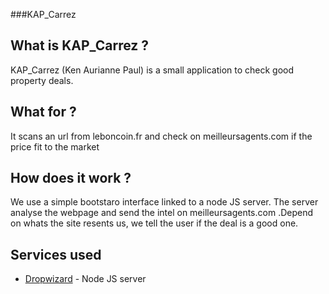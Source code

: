 ###KAP_Carrez

## What is KAP_Carrez ?

KAP_Carrez (Ken Aurianne Paul) is a small application to check good property deals.

## What for ?

It scans an url from leboncoin.fr and check on meilleursagents.com if the price fit to the market

## How does it work ?

We use a simple bootstaro interface linked to a node JS server.
The server analyse the webpage and send the intel on meilleursagents.com .Depend on whats the site resents us, we tell the user if the deal is a good one.

## Services used

* [Dropwizard](https://nodejs.org/en/) - Node JS server




